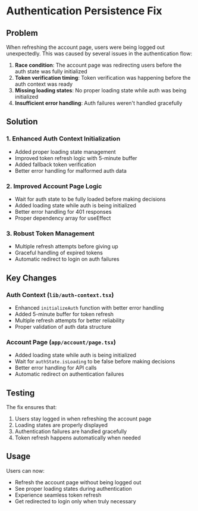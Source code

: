 # Authentication Persistence Fix

## Problem
When refreshing the account page, users were being logged out unexpectedly. This was caused by several issues in the authentication flow:

1. **Race condition**: The account page was redirecting users before the auth state was fully initialized
2. **Token verification timing**: Token verification was happening before the auth context was ready
3. **Missing loading states**: No proper loading state while auth was being initialized
4. **Insufficient error handling**: Auth failures weren't handled gracefully

## Solution

### 1. Enhanced Auth Context Initialization
- Added proper loading state management
- Improved token refresh logic with 5-minute buffer
- Added fallback token verification
- Better error handling for malformed auth data

### 2. Improved Account Page Logic
- Wait for auth state to be fully loaded before making decisions
- Added loading state while auth is being initialized
- Better error handling for 401 responses
- Proper dependency array for useEffect

### 3. Robust Token Management
- Multiple refresh attempts before giving up
- Graceful handling of expired tokens
- Automatic redirect to login on auth failures

## Key Changes

### Auth Context (`lib/auth-context.tsx`)
- Enhanced `initializeAuth` function with better error handling
- Added 5-minute buffer for token refresh
- Multiple refresh attempts for better reliability
- Proper validation of auth data structure

### Account Page (`app/account/page.tsx`)
- Added loading state while auth is being initialized
- Wait for `authState.isLoading` to be false before making decisions
- Better error handling for API calls
- Automatic redirect on authentication failures

## Testing

The fix ensures that:
1. Users stay logged in when refreshing the account page
2. Loading states are properly displayed
3. Authentication failures are handled gracefully
4. Token refresh happens automatically when needed

## Usage

Users can now:
- Refresh the account page without being logged out
- See proper loading states during authentication
- Experience seamless token refresh
- Get redirected to login only when truly necessary
